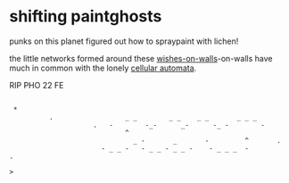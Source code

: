 # shifting paintghosts

punks on this planet figured out how to spraypaint with lichen!

the little networks formed around these [wishes-on-walls](Monolith.md#wishcycle)-on-walls have much in common with the lonely [cellular automata](hermit.md).

RIP PHO 22 FE

```
                                                                                              
 *                                                                                            
          .                  _ _        _ _    _ _       _ _ _                                
                     .   -        -_-      _-      -_ -        -                              
                             ^                                                                
                               _ -       _       -         ^       .                          
                       - _ _ -   - _ _ - _ _ -    - _ _ _  -                   .              
                                                                                            >
```